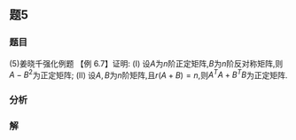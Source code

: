 ## 题5
### 题目
(5)姜晓千强化例题 【例 6.7】证明: (I) 设$A$为$n$阶正定矩阵,$B$为$n$阶反对称矩阵,则$A - {B}^{2}$为正定矩阵; (II) 设$A, B$为$n$阶矩阵,且$r( {A + B})  = n$,则${A}^{T}A + {B}^{T}B$为正定矩阵.
### 分析

### 解